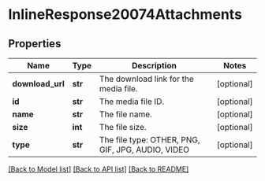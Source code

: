 # InlineResponse20074Attachments

## Properties
Name | Type | Description | Notes
------------ | ------------- | ------------- | -------------
**download_url** | **str** | The download link for the media file. | [optional] 
**id** | **str** | The media file ID. | [optional] 
**name** | **str** | The file name. | [optional] 
**size** | **int** | The file size. | [optional] 
**type** | **str** | The file type: OTHER, PNG, GIF, JPG, AUDIO, VIDEO | [optional] 

[[Back to Model list]](../README.md#documentation-for-models) [[Back to API list]](../README.md#documentation-for-api-endpoints) [[Back to README]](../README.md)

